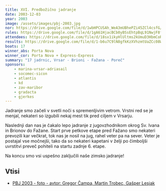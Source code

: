 ```yaml
---
title: XVI. Predbožično jadranje
date: 2003-12-03
year: 2003
image: /assets/images/pbj-2003.jpg
nor: https://drive.google.com/file/d/1wbHPCUSAh_WeA3mUBhePZi45ZCl4csfG/view?usp=sharing
rules: https://drive.google.com/file/d/1gA61HjacBCb0yBSsEhtpBqL91NwjF8f1/view?usp=sharing
attendees: https://drive.google.com/file/d/18sx1ikyHlUltms2kUmuD3HbmCoRDyFHW/view?usp=sharing
results: https://drive.google.com/file/d/1-b6u7C9lN8gfkKzXVhzmtUaZCc08WOio/view?usp=sharing
boats: 17
winner_abs: Porta Nova
winner_cor: Porta Nova + Express-Express
summary: "17 jadrnic, Vrsar - Brioni - Fažana - Poreč"
sponsors:
    - marina-vrsar-adriasail
    - socomec-sicon
    - atlantis
    - kd
    - zav-maribor
    - gradacta
    - gjerkes
---
```


Jadranje smo začeli v svetli noči s spremenljivim vetrom. Vrstni red se je menjal, nekateri so izgubili nekaj mest tik pred ciljem v Vrsarju.

Naslednji dan nas je čakalo lepo jadranje z jugovzhodnikom okrog Sv. Ivana in Brionov do Fažane. Start prve petkove etape pred Fažano smo nekateri prevozili kar večkrat, tok nas je nosil na jug, rahel veter pa na sever. Veter je postajal vse močnejši, tako da so nekateri kapetani v želji po čimboljši uvrstitvi preveč pohiteli na startu zadnje 6. etape.

Na koncu smo vsi uspešno zaključili naše zimsko jadranje!

## Vtisi
 - [PBJ 2003 - foto - avtor: Gregor Čampa, Martin Trobec, Gašper Lesjak](https://photos.app.goo.gl/y21PufDSp2Scs9Qi9)
